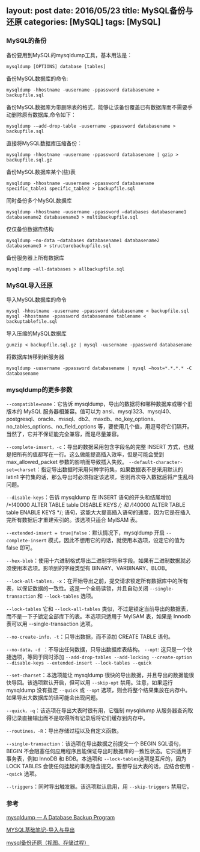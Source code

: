 layout: post
date: 2016/05/23
title: MySQL备份与还原
categories: [MySQL]
tags: [MySQL]
---

### MySQL的备份

备份要用到MySQL的mysqldump工具，基本用法是：
```
mysqldump [OPTIONS] database [tables]
```
备份MySQL数据库的命令:
```
mysqldump -hhostname -uusername -ppassword databasename > backupfile.sql
```
备份MySQL数据库为带删除表的格式，能够让该备份覆盖已有数据库而不需要手动删除原有数据库,命令如下：
```
mysqldump -–add-drop-table -uusername -ppassword databasename > backupfile.sql
```

<!--more-->

直接将MySQL数据库压缩备份：
```
mysqldump -hhostname -uusername -ppassword databasename | gzip > backupfile.sql.gz
```
备份MySQL数据库某个(些)表
```
mysqldump -hhostname -uusername -ppassword databasename specific_table1 specific_table2 > backupfile.sql
```
同时备份多个MySQL数据库
```
mysqldump -hhostname -uusername -ppassword –databases databasename1 databasename2 databasename3 > multibackupfile.sql
```
仅仅备份数据库结构
```
mysqldump –no-data –databases databasename1 databasename2 databasename3 > structurebackupfile.sql
```
备份服务器上所有数据库
```
mysqldump –all-databases > allbackupfile.sql
```

### MySQL导入还原
导入MySQL数据库的命令
```
mysql -hhostname -uusername -ppassword databasename < backupfile.sql
mysql -hhostname -ppassword databasename tablename < backuptablefile.sql
```
导入压缩的MySQL数据库
```
gunzip < backupfile.sql.gz | mysql -uusername -ppassword databasename
```
将数据库转移到新服务器
```
mysqldump -uusername -ppassword databasename | mysql –host=*.*.*.* -C databasename
```

### mysqldump的更多参数

`--compatible=name`：它告诉 mysqldump，导出的数据将和哪种数据库或哪个旧版本的 MySQL 服务器相兼容。值可以为 ansi、mysql323、mysql40、postgresql、oracle、mssql、db2、maxdb、no_key_options、no_tables_options、no_field_options 等，要使用几个值，用逗号将它们隔开。当然了，它并不保证能完全兼容，而是尽量兼容。

`--complete-insert，-c`：导出的数据采用包含字段名的完整 INSERT 方式，也就是把所有的值都写在一行。这么做能提高插入效率，但是可能会受到 max_allowed_packet 参数的影响而导致插入失败。
`--default-character-set=charset`：指定导出数据时采用何种字符集，如果数据表不是采用默认的 latin1 字符集的话，那么导出时必须指定该选项，否则再次导入数据后将产生乱码问题。

`--disable-keys`：告诉 mysqldump 在 INSERT 语句的开头和结尾增加 /*!40000 ALTER TABLE table DISABLE KEYS */; 和 /*!40000 ALTER TABLE table ENABLE KEYS */; 语句，这能大大提高插入语句的速度，因为它是在插入完所有数据后才重建索引的。该选项只适合 MyISAM 表。

`--extended-insert = true|false`：默认情况下，mysqldump 开启 `--complete-insert` 模式，因此不想用它的的话，就使用本选项，设定它的值为 false 即可。

`--hex-blob`：使用十六进制格式导出二进制字符串字段。如果有二进制数据就必须使用本选项。影响到的字段类型有 BINARY、VARBINARY、BLOB。

`--lock-all-tables，-x`：在开始导出之前，提交请求锁定所有数据库中的所有表，以保证数据的一致性。这是一个全局读锁，并且自动关闭 `--single-transaction` 和 `--lock-tables` 选项。

`--lock-tables` 它和 `--lock-all-tables` 类似，不过是锁定当前导出的数据表，而不是一下子锁定全部库下的表。本选项只适用于 MyISAM 表，如果是 Innodb 表可以用 --single-transaction 选项。

`--no-create-info，-t`：只导出数据，而不添加 CREATE TABLE 语句。

`--no-data，-d `：不导出任何数据，只导出数据库表结构。
`--opt`: 这只是一个快捷选项，等同于同时添加 `--add-drop-tables --add-locking --create-option --disable-keys --extended-insert --lock-tables --quick`

`--set-charset`：本选项能让 mysqldump 很快的导出数据，并且导出的数据能很快导回。该选项默认开启，但可以用 `--skip-opt` 禁用。注意，如果运行 mysqldump 没有指定 `--quick` 或 `--opt` 选项，则会将整个结果集放在内存中。如果导出大数据库的话可能会出现问题。

`--quick，-q`：该选项在导出大表时很有用，它强制 mysqldump 从服务器查询取得记录直接输出而不是取得所有记录后将它们缓存到内存中。

`--routines，-R`：导出存储过程以及自定义函数。

`--single-transaction`：该选项在导出数据之前提交一个 BEGIN SQL语句，BEGIN 不会阻塞任何应用程序且能保证导出时数据库的一致性状态。它只适用于事务表，例如 InnoDB 和 BDB。本选项和 `--lock-tables`选项是互斥的，因为 LOCK TABLES 会使任何挂起的事务隐含提交。要想导出大表的话，应结合使用 `--quick` 选项。

`--triggers`：同时导出触发器。该选项默认启用，用 `--skip-triggers` 禁用它。

### 参考

[mysqldump — A Database Backup Program](http://dev.mysql.com/doc/refman/5.7/en/mysqldump.html)

[MYSQL基础笔记-导入与导出](http://www.wklken.me/posts/2013/08/11/mysql-base.html#_25)

[mysql备份还原（视图、存储过程）](http://kerry.blog.51cto.com/172631/177570)

